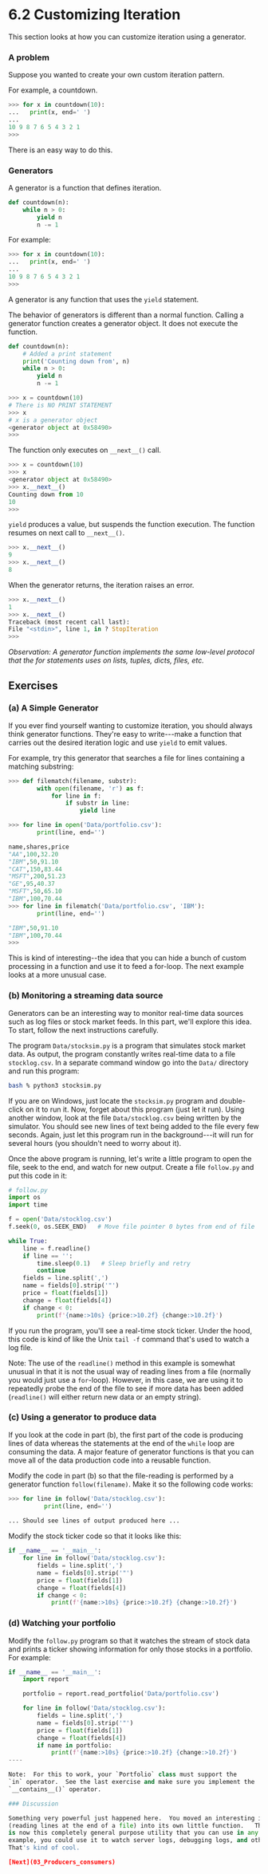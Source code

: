 # 6.2 Customizing Iteration

This section looks at how you can customize iteration using a generator.

### A problem

Suppose you wanted to create your own custom iteration pattern.

For example, a countdown.

```python
>>> for x in countdown(10):
...   print(x, end=' ')
...
10 9 8 7 6 5 4 3 2 1
>>>
```

There is an easy way to do this.

### Generators

A generator is a function that defines iteration.

```python
def countdown(n):
    while n > 0:
        yield n
        n -= 1
```

For example:

```python
>>> for x in countdown(10):
...   print(x, end=' ')
...
10 9 8 7 6 5 4 3 2 1
>>>
```

A generator is any function that uses the `yield` statement.

The behavior of generators is different than a normal function.
Calling a generator function creates a generator object. It does not execute the function.

```python
def countdown(n):
    # Added a print statement
    print('Counting down from', n)
    while n > 0:
        yield n
        n -= 1
```

```python
>>> x = countdown(10)
# There is NO PRINT STATEMENT
>>> x
# x is a generator object
<generator object at 0x58490>
>>>
```

The function only executes on `__next__()` call.

```python
>>> x = countdown(10)
>>> x
<generator object at 0x58490>
>>> x.__next__()
Counting down from 10
10
>>>
```

`yield` produces a value, but suspends the function execution.
The function resumes on next call to `__next__()`.

```python
>>> x.__next__()
9
>>> x.__next__()
8
```

When the generator returns, the iteration raises an error.

```python
>>> x.__next__()
1
>>> x.__next__()
Traceback (most recent call last):
File "<stdin>", line 1, in ? StopIteration
>>>
```

*Observation: A generator function implements the same low-level protocol that the for statements uses on lists, tuples, dicts, files, etc.*

## Exercises

### (a) A Simple Generator

If you ever find yourself wanting to customize iteration, you should
always think generator functions.  They're easy to write---make
a function that carries out the desired iteration logic and use `yield`
to emit values.

For example, try this generator that searches a file for lines containing
a matching substring:

```python
>>> def filematch(filename, substr):
        with open(filename, 'r') as f:
            for line in f:
                if substr in line:
                    yield line

>>> for line in open('Data/portfolio.csv'):
        print(line, end='')

name,shares,price
"AA",100,32.20
"IBM",50,91.10
"CAT",150,83.44
"MSFT",200,51.23
"GE",95,40.37
"MSFT",50,65.10
"IBM",100,70.44
>>> for line in filematch('Data/portfolio.csv', 'IBM'):
        print(line, end='')

"IBM",50,91.10
"IBM",100,70.44
>>> 
```

This is kind of interesting--the idea that you can hide a bunch of
custom processing in a function and use it to feed a for-loop.
The next example looks at a more unusual case.

### (b) Monitoring a streaming data source

Generators can be an interesting way to monitor real-time data sources
such as log files or stock market feeds.  In this part, we'll
explore this idea.  To start, follow the next instructions carefully.

The program `Data/stocksim.py` is a program that
simulates stock market data.  As output, the program constantly writes
real-time data to a file `stocklog.csv`.  In a
separate command window go into the `Data/` directory and run this program:

```bash
bash % python3 stocksim.py
```

If you are on Windows, just locate the `stocksim.py` program and
double-click on it to run it.  Now, forget about this program (just
let it run).  Using another window, look at the file
`Data/stocklog.csv` being written by the simulator.  You should see
new lines of text being added to the file every few seconds.  Again,
just let this program run in the background---it will run for several
hours (you shouldn't need to worry about it).

Once the above program is running, let's write a little program to
open the file, seek to the end, and watch for new output.  Create a
file `follow.py` and put this code in it:

```python
# follow.py
import os
import time

f = open('Data/stocklog.csv')
f.seek(0, os.SEEK_END)   # Move file pointer 0 bytes from end of file

while True:
    line = f.readline()
    if line == '':
        time.sleep(0.1)   # Sleep briefly and retry
        continue
    fields = line.split(',')
    name = fields[0].strip('"')
    price = float(fields[1])
    change = float(fields[4])
    if change < 0:
        print(f'{name:>10s} {price:>10.2f} {change:>10.2f}')
```

If you run the program, you'll see a real-time stock ticker.  Under the hood,
this code is kind of like the Unix `tail -f` command that's used to watch a log file.

Note: The use of the `readline()` method in this example is
somewhat unusual in that it is not the usual way of reading lines from
a file (normally you would just use a `for`-loop).  However, in
this case, we are using it to repeatedly probe the end of the file to
see if more data has been added (`readline()` will either
return new data or an empty string).

### (c) Using a generator to produce data

If you look at the code in part (b), the first part of the code is producing
lines of data whereas the statements at the end of the `while` loop are consuming
the data.  A major feature of generator functions is that you can move all
of the data production code into a reusable function.

Modify the code in part (b) so that the file-reading is performed by 
a generator function `follow(filename)`.   Make it so the following code
works:

```python
>>> for line in follow('Data/stocklog.csv'):
          print(line, end='')
   
... Should see lines of output produced here ...
```

Modify the stock ticker code so that it looks like this:


```python
if __name__ == '__main__':
    for line in follow('Data/stocklog.csv'):
        fields = line.split(',')
        name = fields[0].strip('"')
        price = float(fields[1])
        change = float(fields[4])
        if change < 0:
            print(f'{name:>10s} {price:>10.2f} {change:>10.2f}')
```

### (d) Watching your portfolio

Modify the `follow.py` program so that it watches the stream of stock
data and prints a ticker showing information for only those stocks
in a portfolio.  For example:

```python
if __name__ == '__main__':
    import report

    portfolio = report.read_portfolio('Data/portfolio.csv')

    for line in follow('Data/stocklog.csv'):
        fields = line.split(',')
        name = fields[0].strip('"')
        price = float(fields[1])
        change = float(fields[4])
        if name in portfolio:
            print(f'{name:>10s} {price:>10.2f} {change:>10.2f}')
----

Note:  For this to work, your `Portfolio` class must support the
`in` operator.  See the last exercise and make sure you implement the
`__contains__()` operator.

### Discussion

Something very powerful just happened here.  You moved an interesting iteration pattern
(reading lines at the end of a file) into its own little function.   The `follow()` function
is now this completely general purpose utility that you can use in any program.  For
example, you could use it to watch server logs, debugging logs, and other similar data sources.
That's kind of cool.

[Next](03_Producers_consumers)